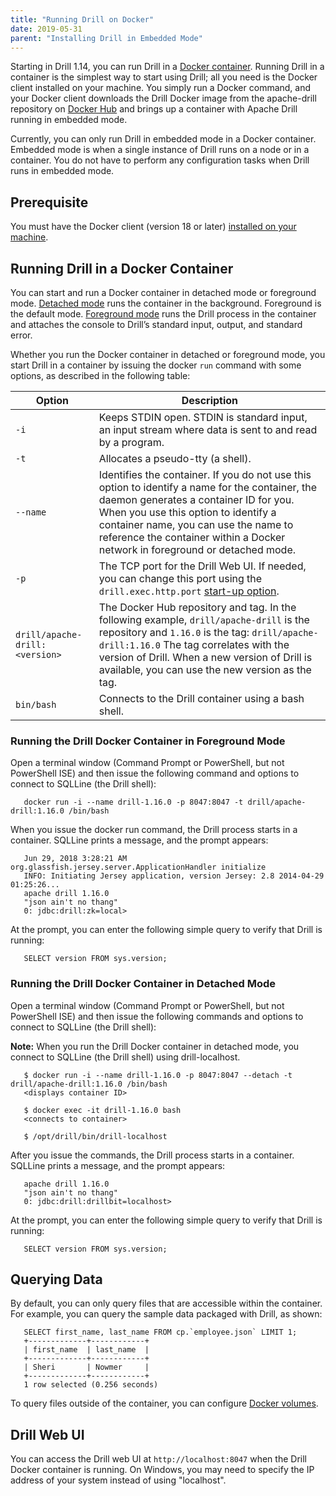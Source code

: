 ```yaml
---
title: "Running Drill on Docker"
date: 2019-05-31
parent: "Installing Drill in Embedded Mode"
---  
```


Starting in Drill 1.14, you can run Drill in a [Docker container](https://www.docker.com/what-container#/package_software). Running Drill in a container is the simplest way to start using Drill; all you need is the Docker client installed on your machine. You simply run a Docker command, and your Docker client downloads the Drill Docker image from the apache-drill repository on [Docker Hub](https://docs.docker.com/docker-hub/) and brings up a container with Apache Drill running in embedded mode.

Currently, you can only run Drill in embedded mode in a Docker container. Embedded mode is when a single instance of Drill runs on a node or in a container. You do not have to perform any configuration tasks when Drill runs in embedded mode.  

## Prerequisite  

You must have the Docker client (version 18 or later) [installed on your machine](https://docs.docker.com/install/).  


## Running Drill in a Docker Container  

You can start and run a Docker container in detached mode or foreground mode. [Detached mode]({{site.baseurl}}/docs/running-drill-on-docker/#running-the-drill-docker-container-in-detached-mode) runs the container in the background. Foreground is the default mode. [Foreground mode]({{site.baseurl}}/docs/running-drill-on-docker/#running-the-drill-docker-container-in-foreground-mode) runs the Drill process in the container and attaches the console to Drill’s standard input, output, and standard error. 

Whether you run the Docker container in detached or foreground mode, you start Drill in a container by issuing the docker `run` command with some options, as described in the following table: 

 

| Option                       | Description                                                                                                                                                                                                                                                                                                              |
|------------------------------|--------------------------------------------------------------------------------------------------------------------------------------------------------------------------------------------------------------------------------------------------------------------------------------------------------------------------|
| `-i`                           | Keeps STDIN open. STDIN is standard input, an   input stream where data is sent to and read by a program.                                                                                                                                                                                                                |
| `-t`                           | Allocates a pseudo-tty (a shell).                                                                                                                                                                                                                                                                                        |
| `--name`                       | Identifies the container. If you do not use this   option to identify a name for the container, the daemon generates a container ID for you. When you use this option to identify a container name,   you can use the name to reference the container within a Docker network in   foreground or detached mode.  |
| `-p`                           | The TCP port for the Drill Web UI. If needed, you can   change this port using the `drill.exec.http.port` [start-up option]({{site.baseurl}}/docs/start-up-options/).                                                                                                                                                                                                 |
| `drill/apache-drill:<version>` | The Docker Hub repository and tag. In the following   example, `drill/apache-drill` is   the repository and `1.16.0`   is the tag:     `drill/apache-drill:1.16.0`     The tag correlates with the version of Drill. When a new version of Drill   is available, you can use the new version as the tag.                           |
| `bin/bash`                     | Connects to the Drill container using a bash shell.                                                                                                                                                                                                                                                      |  

### Running the Drill Docker Container in Foreground Mode  

Open a terminal window (Command Prompt or PowerShell, but not PowerShell ISE) and then issue the following command and options to connect to SQLLine (the Drill shell):   

       docker run -i --name drill-1.16.0 -p 8047:8047 -t drill/apache-drill:1.16.0 /bin/bash  

When you issue the docker run command, the Drill process starts in a container. SQLLine prints a message, and the prompt appears:  

       Jun 29, 2018 3:28:21 AM org.glassfish.jersey.server.ApplicationHandler initialize
       INFO: Initiating Jersey application, version Jersey: 2.8 2014-04-29 01:25:26...
       apache drill 1.16.0 
       "json ain't no thang"
       0: jdbc:drill:zk=local>  

At the prompt, you can enter the following simple query to verify that Drill is running:  

       SELECT version FROM sys.version;  

### Running the Drill Docker Container in Detached Mode  

Open a terminal window (Command Prompt or PowerShell, but not PowerShell ISE) and then issue the following commands and options to connect to SQLLine (the Drill shell):  

**Note:** When you run the Drill Docker container in detached mode, you connect to SQLLine (the Drill shell) using drill-localhost.  

       $ docker run -i --name drill-1.16.0 -p 8047:8047 --detach -t drill/apache-drill:1.16.0 /bin/bash
       <displays container ID>

       $ docker exec -it drill-1.16.0 bash
       <connects to container>

       $ /opt/drill/bin/drill-localhost  

After you issue the commands, the Drill process starts in a container. SQLLine prints a message, and the prompt appears:  

       apache drill 1.16.0 
       "json ain't no thang"
       0: jdbc:drill:drillbit=localhost>  

At the prompt, you can enter the following simple query to verify that Drill is running:  

       SELECT version FROM sys.version;  

## Querying Data  

By default, you can only query files that are accessible within the container. For example, you can query the sample data packaged with Drill, as shown:  

       SELECT first_name, last_name FROM cp.`employee.json` LIMIT 1;
       +-------------+------------+
       | first_name  | last_name  |
       +-------------+------------+
       | Sheri       | Nowmer     |
       +-------------+------------+
       1 row selected (0.256 seconds)  

To query files outside of the container, you can configure [Docker volumes](https://docs.docker.com/storage/volumes/#start-a-service-with-volumes).  

## Drill Web UI  

You can access the Drill web UI at `http://localhost:8047` when the Drill Docker container is running. On Windows, you may need to specify the IP address of your system instead of using "localhost".






